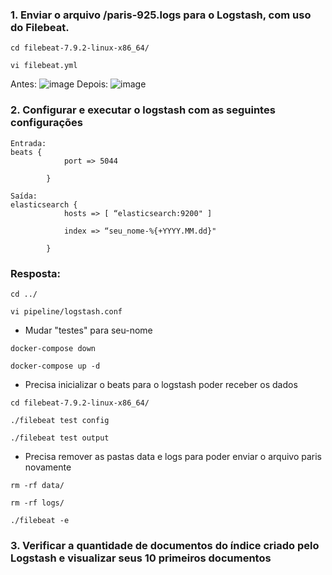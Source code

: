 ### 1. Enviar o arquivo <local>/paris-925.logs  para o Logstash, com uso do Filebeat.
```
cd filebeat-7.9.2-linux-x86_64/
```
```
vi filebeat.yml
```
Antes:
![image](https://github.com/Marinaafc/anotacoes-estudo/assets/107056644/bfe18d58-52d3-43cf-bf99-090f35c44ebc)
Depois:
![image](https://github.com/Marinaafc/anotacoes-estudo/assets/107056644/4fc4173d-d667-45df-9738-0ce6bb46435a)


### 2. Configurar e executar o logstash com as seguintes configurações
```
Entrada:
beats {
            port => 5044

        }

Saída:
elasticsearch {
            hosts => [ “elasticsearch:9200" ]

            index => “seu_nome-%{+YYYY.MM.dd}"

        }
```
### Resposta:
```
cd ../
```
```
vi pipeline/logstash.conf
```
- Mudar "testes" para seu-nome
```
docker-compose down
```
```
docker-compose up -d
```
- Precisa inicializar o beats para o logstash poder receber os dados
```
cd filebeat-7.9.2-linux-x86_64/
```
```
./filebeat test config
```
```
./filebeat test output
```
- Precisa remover as pastas data e logs para poder enviar o arquivo paris novamente
```
rm -rf data/
```
```
rm -rf logs/
```
```
./filebeat -e
```
### 3. Verificar a quantidade de documentos do índice criado pelo Logstash e visualizar seus 10 primeiros documentos
